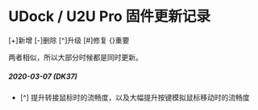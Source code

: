 # UDock / U2U Pro 固件更新记录
[+]新增 [-]删除 [^]升级 [#]修复 {}重要

两者相似，所以大部分时候都是同时更新。

##### 2020-03-07 (DK37)
  - [^] 提升转接鼠标时的流畅度，以及大幅提升按键模拟鼠标移动时的流畅度